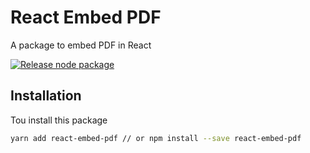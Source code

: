 # React Embed PDF

A package to embed PDF in React

[![Release node package](https://github.com/samueldervis/react-embed-pdf/actions/workflows/build.yaml/badge.svg)](https://github.com/samueldervis/react-embed-pdf/actions/workflows/build.yaml)

## Installation

Tou install this package

```bash
yarn add react-embed-pdf // or npm install --save react-embed-pdf
```

